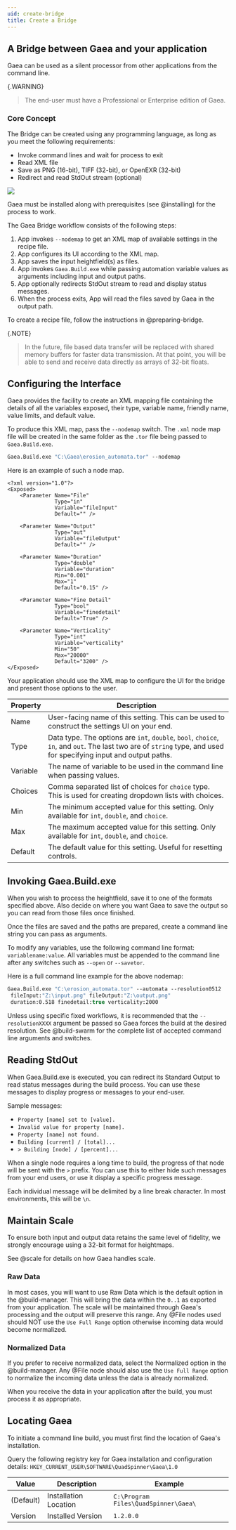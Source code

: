 ```yaml
---
uid: create-bridge
title: Create a Bridge
---
```


## A Bridge between Gaea and your application

Gaea can be used as a silent processor from other applications from the command line.

{.WARNING}
> The end-user must have a Professional or Enterprise edition of Gaea.

### Core Concept

The Bridge can be created using any programming language, as long as you meet the following requirements:
- Invoke command lines and wait for process to exit
- Read XML file
- Save as PNG (16-bit), TIFF (32-bit), or OpenEXR (32-bit)
- Redirect and read StdOut stream (optional)

![](/images/seq/bridge.png)

Gaea must be installed along with prerequisites (see @installing) for the process to work.

The Gaea Bridge workflow consists of the following steps:
1. App invokes `--nodemap` to get an XML map of available settings in the recipe file.
2. App configures its UI according to the XML map.
3. App saves the input heightfield(s) as files.
4. App invokes `Gaea.Build.exe` while passing automation variable values as arguments including input and output paths.
5. App optionally redirects StdOut stream to read and display status messages.
6. When the process exits, App will read the files saved by Gaea in the output path.

To create a recipe file, follow the instructions in @preparing-bridge.

{.NOTE}
> In the future, file based data transfer will be replaced with shared memory buffers for faster data transmission. At that point, you will be able to send and receive data directly as arrays of 32-bit floats.

## Configuring the Interface

Gaea provides the facility to create an XML mapping file containing the details of all the variables exposed, their type, variable name, friendly name, value limits, and default value.

To produce this XML map, pass the `--nodemap` switch. The `.xml` node map file will be created in the same folder as the `.tor` file being passed to `Gaea.Build.exe`.

```vb
Gaea.Build.exe "C:\Gaea\erosion_automata.tor" --nodemap
```

Here is an example of such a node map.

```
<?xml version="1.0"?>
<Exposed>
    <Parameter Name="File" 
               Type="in" 
               Variable="fileInput" 
               Default="" />

    <Parameter Name="Output" 
               Type="out" 
               Variable="fileOutput" 
               Default="" />

    <Parameter Name="Duration" 
               Type="double" 
               Variable="duration" 
               Min="0.001" 
               Max="1" 
               Default="0.15" />

    <Parameter Name="Fine Detail" 
               Type="bool" 
               Variable="finedetail" 
               Default="True" />

    <Parameter Name="Verticality" 
               Type="int" 
               Variable="verticality" 
               Min="50" 
               Max="20000" 
               Default="3200" />
</Exposed>

```
Your application should use the XML map to configure the UI for the bridge and present those options to the user.

| Property | Description                                                                                                                                                       |
| -------- | ----------------------------------------------------------------------------------------------------------------------------------------------------------------- |
| Name     | User-facing name of this setting. This can be used to construct the settings UI on your end.                                                                      |
| Type     | Data type. The options are `int`, `double`, `bool`, `choice`, `in`, and `out`. The last two are of `string` type, and used for specifying input and output paths. |
| Variable | The name of variable to be used in the command line when passing values.                                                                                          |
| Choices  | Comma separated list of choices for `choice` type. This is used for creating dropdown lists with choices.                                                         |
| Min      | The minimum accepted value for this setting. Only available for `int`, `double`, and `choice`.                                                                    |
| Max      | The maximum accepted value for this setting. Only available for `int`, `double`, and `choice`.                                                                    |
| Default  | The default value for this setting. Useful for resetting controls.                                                                                                |


## Invoking Gaea.Build.exe

When you wish to process the heightfield, save it to one of the formats specified above. Also decide on where you want Gaea to save the output so you can read from those files once finished.

Once the files are saved and the paths are prepared, create a command line string you can pass as arguments.

To modify any variables, use the following command line format: `variablename:value`. All variables must be appended to the command line after any switches such as `--open` or `--savetor`.

Here is a full command line example for the above nodemap:

```vb
Gaea.Build.exe "C:\erosion_automata.tor" --automata --resolution0512 
 fileInput:"Z:\input.png" fileOutput:"Z:\output.png" 
 duration:0.518 finedetail:true verticality:2000
```

Unless using specific fixed workflows, it is recommended that the `--resolutionXXXX` argument be passed so Gaea forces the build at the desired resolution. See @build-swarm for the complete list of accepted command line arguments and switches.

## Reading StdOut

When Gaea.Build.exe is executed, you can redirect its Standard Output to read status messages during the build process. You can use these messages to display progress or messages to your end-user.

Sample messages:
- `Property [name] set to [value].`
- `Invalid value for property [name].`
- `Property [name] not found.`
- `Building [current] / [total]...`
- `> Building [node] / [percent]...`

When a single node requires a long time to build, the progress of that node will be sent with the `>` prefix. You can use this to either hide such messages from your end users, or use it display a specific progress message.

Each individual message will be delimited by a line break character. In most environments, this will be `\n`.

## Maintain Scale

To ensure both input and output data retains the same level of fidelity, we strongly encourage using a 32-bit format for heightmaps.

See @scale for details on how Gaea handles scale.

### Raw Data

In most cases, you will want to use Raw Data which is the default option in the @build-manager. This will bring the data within the `0..1` as exported from your application. The scale will be maintained through Gaea's processing and the output will preserve this range. Any @File nodes used should NOT use the `Use Full Range` option otherwise incoming data would become normalized.

### Normalized Data 

If you prefer to receive normalized data, select the Normalized option in the @build-manager. Any @File node should also use the `Use Full Range` option to normalize the incoming data unless the data is already normalized.

When you receive the data in your application after the build, you must process it as appropriate.

## Locating Gaea

To initiate a command line build, you must first find the location of Gaea's installation.

Query the following registry key for Gaea installation and configuration details:
`HKEY_CURRENT_USER\SOFTWARE\QuadSpinner\Gaea\1.0`

| Value     | Description           | Example                              |
| --------- | --------------------- | ------------------------------------ |
| (Default) | Installation Location | `C:\Program Files\QuadSpinner\Gaea\` |
| Version   | Installed Version     | `1.2.0.0`                            |